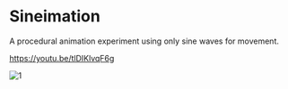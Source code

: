 # Sineimation
A procedural animation experiment using only sine waves for movement.

https://youtu.be/tlDIKlvqF6g

![1](https://i.imgur.com/2xrwF1p.gif)
